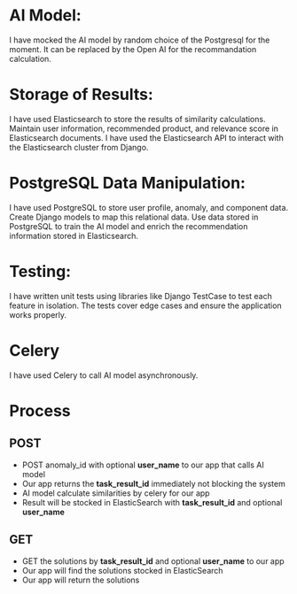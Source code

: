 # AI Model:

I have mocked the AI model by random choice of the Postgresql for the moment.
It can be replaced by the Open AI for the recommandation calculation.

# Storage of Results:

I have used Elasticsearch to store the results of similarity calculations.
Maintain user information, recommended product, and relevance score in
Elasticsearch documents.
I have used the Elasticsearch API to interact with the Elasticsearch cluster
from
Django.

# PostgreSQL Data Manipulation:

I have used PostgreSQL to store user profile, anomaly, and component data.
Create Django models to map this relational data.
Use data stored in PostgreSQL to train the AI model and enrich the
recommendation information stored in Elasticsearch.

# Testing:

I have written unit tests using libraries like Django TestCase to test each
feature in isolation.
The tests cover edge cases and ensure the application works properly.

# Celery

I have used Celery to call AI model asynchronously.

# Process

## POST

- POST anomaly_id with optional **user_name** to our app that calls AI model
- Our app returns the **task_result_id** immediately not blocking the system
- AI model calculate similarities by celery for our app
- Result will be stocked in ElasticSearch with **task_result_id** and optional
  **user_name**

## GET

- GET the solutions by **task_result_id** and optional **user_name** to our app
- Our app will find the solutions stocked in ElasticSearch
- Our app will return the solutions